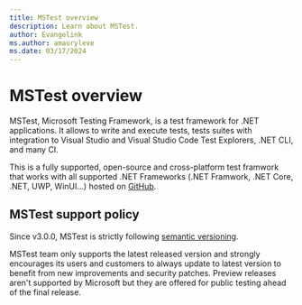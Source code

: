 ```yaml
---
title: MSTest overview
description: Learn about MSTest.
author: Evangelink
ms.author: amauryleve
ms.date: 03/17/2024
---
```


# MSTest overview

MSTest, Microsoft Testing Framework, is a test framework for .NET applications. It allows to write and execute tests, tests suites with integration to Visual Studio and Visual Studio Code Test Explorers, .NET CLI, and many CI.

This is a fully supported, open-source and cross-platform test framwork that works with all supported .NET Frameworks (.NET Framwork, .NET Core, .NET, UWP, WinUI...) hosted on [GitHub](https://github.com/microsoft/testfx).

## MSTest support policy

Since v3.0.0, MSTest is strictly following [semantic versioning](../../csharp/versioning.md#semantic-versioning).

MSTest team only supports the latest released version and strongly encourages its users and customers to always update to latest version to benefit from new improvements and security patches. Preview releases aren't supported by Microsoft but they are offered for public testing ahead of the final release.
